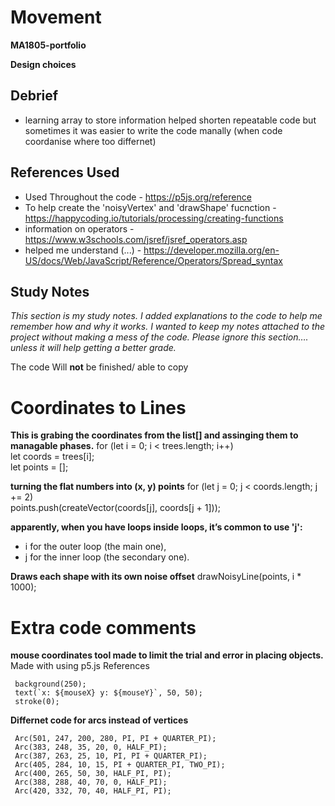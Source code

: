 # **Movement**
**MA1805-portfolio**




**Design choices**




## Debrief
- learning array to store information helped shorten repeatable code but sometimes it was easier to write the code manally (when code coordanise where too differnet)






## References Used

- Used Throughout the code - https://p5js.org/reference
- To help create the 'noisyVertex' and 'drawShape' fucnction - https://happycoding.io/tutorials/processing/creating-functions
- information on operators - https://www.w3schools.com/jsref/jsref_operators.asp
- helped me understand (...) - https://developer.mozilla.org/en-US/docs/Web/JavaScript/Reference/Operators/Spread_syntax


## Study Notes 
*This section is my study notes. I added explanations to the code to help me remember how and why it works. I wanted to keep my notes attached to the project without making a mess of the code. Please ignore this section…. unless it will help getting a better grade.*

The code Will **not** be finished/ able to copy

# Coordinates to Lines

**This is grabing the coordinates from the list[] and assinging them to managable phases.** 
     for (let i = 0; i < trees.length; i++)          
     let coords = trees[i];                                
     let points = [];

**turning the flat numbers into (x, y) points**
     for (let j = 0; j < coords.length; j += 2)          
     points.push(createVector(coords[j], coords[j + 1]));
  
**apparently, when you have loops inside loops, it’s common to use 'j':**
- i for the outer loop (the main one),
- j for the inner loop (the secondary one).

**Draws each shape with its own noise offset**
     drawNoisyLine(points, i * 1000);





# Extra code comments  
 **mouse coordinates tool made to limit the trial and error in placing objects.** Made with using p5.js References

     background(250);
     text(`x: ${mouseX} y: ${mouseY}`, 50, 50);
     stroke(0); 

**Differnet code for arcs instead of vertices**

     Arc(501, 247, 200, 280, PI, PI + QUARTER_PI);
     Arc(383, 248, 35, 20, 0, HALF_PI);
     Arc(387, 263, 25, 10, PI, PI + QUARTER_PI);
     Arc(405, 284, 10, 15, PI + QUARTER_PI, TWO_PI);
     Arc(400, 265, 50, 30, HALF_PI, PI);
     Arc(388, 288, 40, 70, 0, HALF_PI);
     Arc(420, 332, 70, 40, HALF_PI, PI);